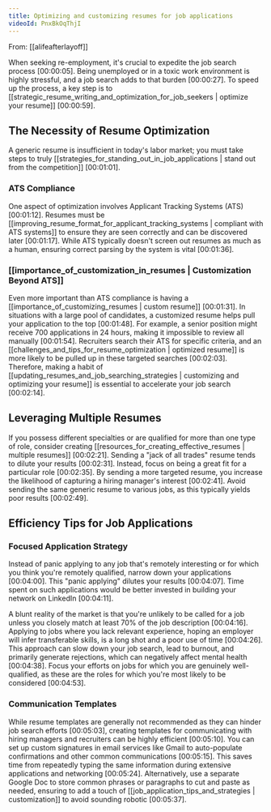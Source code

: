```yaml
---
title: Optimizing and customizing resumes for job applications
videoId: PnxBkOqThjI
---
```


From: [[alifeafterlayoff]] <br/> 

When seeking re-employment, it's crucial to expedite the job search process <a class="yt-timestamp" data-t="00:00:05">[00:00:05]</a>. Being unemployed or in a toxic work environment is highly stressful, and a job search adds to that burden <a class="yt-timestamp" data-t="00:00:27">[00:00:27]</a>. To speed up the process, a key step is to [[strategic_resume_writing_and_optimization_for_job_seekers | optimize your resume]] <a class="yt-timestamp" data-t="00:00:59">[00:00:59]</a>.

## The Necessity of Resume Optimization

A generic resume is insufficient in today's labor market; you must take steps to truly [[strategies_for_standing_out_in_job_applications | stand out from the competition]] <a class="yt-timestamp" data-t="00:01:01">[00:01:01]</a>.

### ATS Compliance
One aspect of optimization involves Applicant Tracking Systems (ATS) <a class="yt-timestamp" data-t="00:01:12">[00:01:12]</a>. Resumes must be [[improving_resume_format_for_applicant_tracking_systems | compliant with ATS systems]] to ensure they are seen correctly and can be discovered later <a class="yt-timestamp" data-t="00:01:17">[00:01:17]</a>. While ATS typically doesn't screen out resumes as much as a human, ensuring correct parsing by the system is vital <a class="yt-timestamp" data-t="00:01:36">[00:01:36]</a>.

### [[importance_of_customization_in_resumes | Customization Beyond ATS]]
Even more important than ATS compliance is having a [[importance_of_customizing_resumes | custom resume]] <a class="yt-timestamp" data-t="00:01:31">[00:01:31]</a>. In situations with a large pool of candidates, a customized resume helps pull your application to the top <a class="yt-timestamp" data-t="00:01:48">[00:01:48]</a>. For example, a senior position might receive 700 applications in 24 hours, making it impossible to review all manually <a class="yt-timestamp" data-t="00:01:54">[00:01:54]</a>. Recruiters search their ATS for specific criteria, and an [[challenges_and_tips_for_resume_optimization | optimized resume]] is more likely to be pulled up in these targeted searches <a class="yt-timestamp" data-t="00:02:03">[00:02:03]</a>. Therefore, making a habit of [[updating_resumes_and_job_searching_strategies | customizing and optimizing your resume]] is essential to accelerate your job search <a class="yt-timestamp" data-t="00:02:14">[00:02:14]</a>.

## Leveraging Multiple Resumes

If you possess different specialties or are qualified for more than one type of role, consider creating [[resources_for_creating_effective_resumes | multiple resumes]] <a class="yt-timestamp" data-t="00:02:21">[00:02:21]</a>. Sending a "jack of all trades" resume tends to dilute your results <a class="yt-timestamp" data-t="00:02:31">[00:02:31]</a>. Instead, focus on being a great fit for a particular role <a class="yt-timestamp" data-t="00:02:35">[00:02:35]</a>. By sending a more targeted resume, you increase the likelihood of capturing a hiring manager's interest <a class="yt-timestamp" data-t="00:02:41">[00:02:41]</a>. Avoid sending the same generic resume to various jobs, as this typically yields poor results <a class="yt-timestamp" data-t="00:02:49">[00:02:49]</a>.

## Efficiency Tips for Job Applications

### Focused Application Strategy
Instead of panic applying to any job that's remotely interesting or for which you think you're remotely qualified, narrow down your applications <a class="yt-timestamp" data-t="00:04:00">[00:04:00]</a>. This "panic applying" dilutes your results <a class="yt-timestamp" data-t="00:04:07">[00:04:07]</a>. Time spent on such applications would be better invested in building your network on LinkedIn <a class="yt-timestamp" data-t="00:04:11">[00:04:11]</a>.

A blunt reality of the market is that you're unlikely to be called for a job unless you closely match at least 70% of the job description <a class="yt-timestamp" data-t="00:04:16">[00:04:16]</a>. Applying to jobs where you lack relevant experience, hoping an employer will infer transferable skills, is a long shot and a poor use of time <a class="yt-timestamp" data-t="00:04:26">[00:04:26]</a>. This approach can slow down your job search, lead to burnout, and primarily generate rejections, which can negatively affect mental health <a class="yt-timestamp" data-t="00:04:38">[00:04:38]</a>. Focus your efforts on jobs for which you are genuinely well-qualified, as these are the roles for which you're most likely to be considered <a class="yt-timestamp" data-t="00:04:53">[00:04:53]</a>.

### Communication Templates
While resume templates are generally not recommended as they can hinder job search efforts <a class="yt-timestamp" data-t="00:05:03">[00:05:03]</a>, creating templates for communicating with hiring managers and recruiters can be highly efficient <a class="yt-timestamp" data-t="00:05:10">[00:05:10]</a>. You can set up custom signatures in email services like Gmail to auto-populate confirmations and other common communications <a class="yt-timestamp" data-t="00:05:15">[00:05:15]</a>. This saves time from repeatedly typing the same information during extensive applications and networking <a class="yt-timestamp" data-t="00:05:24">[00:05:24]</a>. Alternatively, use a separate Google Doc to store common phrases or paragraphs to cut and paste as needed, ensuring to add a touch of [[job_application_tips_and_strategies | customization]] to avoid sounding robotic <a class="yt-timestamp" data-t="00:05:37">[00:05:37]</a>.